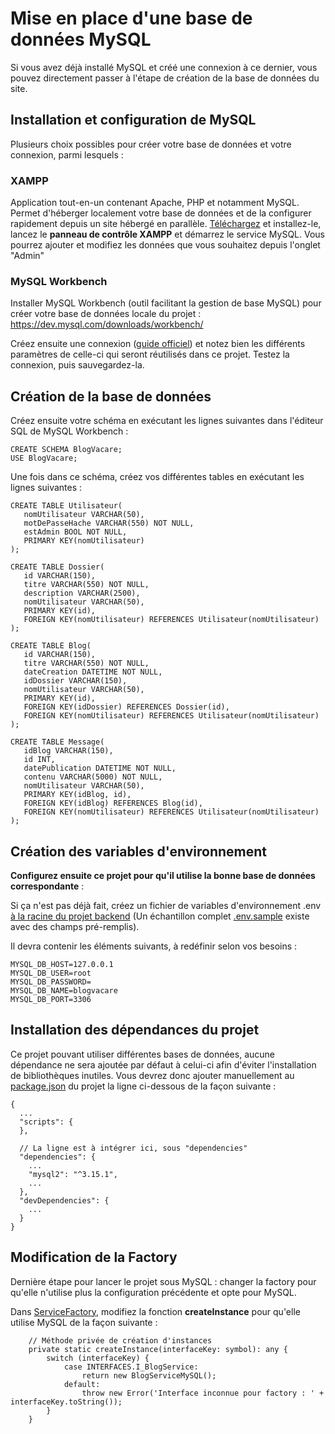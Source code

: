 # Mise en place d'une base de données MySQL

Si vous avez déjà installé MySQL et créé une connexion à ce dernier, vous pouvez directement passer à l'étape de création de la base de données du site.

## Installation et configuration de MySQL

Plusieurs choix possibles pour créer votre base de données et votre connexion, parmi lesquels :

### XAMPP

Application tout-en-un contenant Apache, PHP et notamment MySQL. Permet d'héberger localement votre base de données et de la configurer rapidement depuis un site hébergé en parallèle.
[Téléchargez](https://www.apachefriends.org/fr/download.html) et installez-le, lancez le **panneau de contrôle XAMPP** et démarrez le service MySQL. Vous pourrez ajouter et modifiez les données que vous souhaitez depuis l'onglet "Admin"

### MySQL Workbench

Installer MySQL Workbench (outil facilitant la gestion de base MySQL) pour créer votre base de données locale du projet : https://dev.mysql.com/downloads/workbench/

Créez ensuite une connexion ([guide officiel](https://dev.mysql.com/doc/workbench/en/wb-getting-started-tutorial-create-connection.html)) et notez bien les différents paramètres de celle-ci qui seront réutilisés dans ce projet.
Testez la connexion, puis sauvegardez-la.

## Création de la base de données

Créez ensuite votre schéma en exécutant les lignes suivantes dans l'éditeur SQL de MySQL Workbench : 
```
CREATE SCHEMA BlogVacare;
USE BlogVacare;
```

Une fois dans ce schéma, créez vos différentes tables en exécutant les lignes suivantes :
```
CREATE TABLE Utilisateur(
   nomUtilisateur VARCHAR(50),
   motDePasseHache VARCHAR(550) NOT NULL,
   estAdmin BOOL NOT NULL,
   PRIMARY KEY(nomUtilisateur)
);

CREATE TABLE Dossier(
   id VARCHAR(150),
   titre VARCHAR(550) NOT NULL,
   description VARCHAR(2500),
   nomUtilisateur VARCHAR(50),
   PRIMARY KEY(id),
   FOREIGN KEY(nomUtilisateur) REFERENCES Utilisateur(nomUtilisateur)
);

CREATE TABLE Blog(
   id VARCHAR(150),
   titre VARCHAR(550) NOT NULL,
   dateCreation DATETIME NOT NULL,
   idDossier VARCHAR(150),
   nomUtilisateur VARCHAR(50),
   PRIMARY KEY(id),
   FOREIGN KEY(idDossier) REFERENCES Dossier(id),
   FOREIGN KEY(nomUtilisateur) REFERENCES Utilisateur(nomUtilisateur)
);

CREATE TABLE Message(
   idBlog VARCHAR(150),
   id INT,
   datePublication DATETIME NOT NULL,
   contenu VARCHAR(5000) NOT NULL,
   nomUtilisateur VARCHAR(50),
   PRIMARY KEY(idBlog, id),
   FOREIGN KEY(idBlog) REFERENCES Blog(id),
   FOREIGN KEY(nomUtilisateur) REFERENCES Utilisateur(nomUtilisateur)
);
```

## Création des variables d'environnement

**Configurez ensuite ce projet pour qu'il utilise la bonne base de données correspondante** : 

Si ça n'est pas déjà fait, créez un fichier de variables d'environnement .env [à la racine du projet backend](../../../src/BlogVacare/backend/) (Un échantillon complet [.env.sample](../../../src/BlogVacare/backend/.env.sample) existe avec des champs pré-remplis).

Il devra contenir les éléments suivants, à redéfinir selon vos besoins : 
```
MYSQL_DB_HOST=127.0.0.1
MYSQL_DB_USER=root
MYSQL_DB_PASSWORD=
MYSQL_DB_NAME=blogvacare
MYSQL_DB_PORT=3306
```

## Installation des dépendances du projet

Ce projet pouvant utiliser différentes bases de données, aucune dépendance ne sera ajoutée par défaut à celui-ci afin d'éviter l'installation de bibliothèques inutiles. Vous devrez donc ajouter manuellement au [package.json](../../../package.json) du projet la ligne ci-dessous de la façon suivante : 
```
{
  ...
  "scripts": {
  },

  // La ligne est à intégrer ici, sous "dependencies"
  "dependencies": {
    ...
    "mysql2": "^3.15.1",
    ...
  },
  "devDependencies": {
    ...
  }
}
```

## Modification de la Factory

Dernière étape pour lancer le projet sous MySQL : changer la factory pour qu'elle n'utilise plus la configuration précédente et opte pour MySQL. 

Dans [ServiceFactory](../../../src/BlogVacare/backend/services/ServiceFactory.ts), modifiez la fonction **createInstance** pour qu'elle utilise MySQL de la façon suivante :
```
    // Méthode privée de création d'instances 
    private static createInstance(interfaceKey: symbol): any {
        switch (interfaceKey) {
            case INTERFACES.I_BlogService:
                return new BlogServiceMySQL();
            default:
                throw new Error('Interface inconnue pour factory : ' + interfaceKey.toString());
        }
    }
```